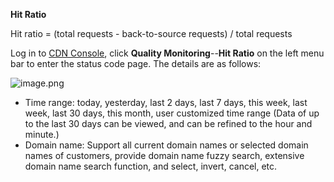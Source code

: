**Hit Ratio**

Hit ratio = (total requests - back-to-source requests) / total requests 

Log in to [CDN Console](https://cdn-console.jdcloud.com/hitratio), click **Quality Monitoring**--**Hit Ratio** on the left menu bar to enter the status code page. The details are as follows:

![image.png](https://img1.jcloudcs.com/cms/dd0a6a42-fdae-4730-9a22-db4396b45cfe20180119143336.png)

-  Time range: today, yesterday, last 2 days, last 7 days, this week, last week, last 30 days, this month, user customized time range (Data of up to the last 30 days can be viewed, and can be refined to the hour and minute.)
-  Domain name: Support all current domain names or selected domain names of customers, provide domain name fuzzy search, extensive domain name search function, and select, invert, cancel, etc.